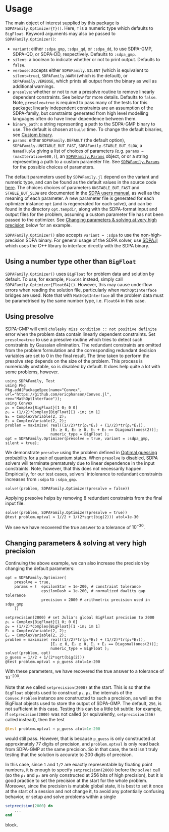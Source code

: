 # Usage

The main object of interest supplied by this package is
`SDPAFamily.Optimizer{T}()`. Here, `T` is a numeric type which defaults to
`BigFloat`. Keyword arguments may also be passed to `SDPAFamily.Optimizer()`:

* `variant`: either `:sdpa_gmp`, `:sdpa_qd`, or `:sdpa_dd`, to use SDPA-GMP,
  SDPA-QD, or SDPA-DD, respectively. Defaults to `:sdpa_gmp`.
* `silent`: a boolean to indicate whether or not to print output. Defaults to
  `false`.
* `verbose`: accepts either `SDPAFamily.SILENT` (which is equivalent to
  `silent=true`), `SDPAFamily.WARN` (which is the default), or
  `SDPAFamily.VERBOSE`, which prints all output from the binary as well as
  additional warnings.
* `presolve`: whether or not to run a presolve routine to remove linearly
  dependent constraints. See below for more details. Defaults to `false`. Note,
  `presolve=true` is required to pass many of the tests for this package;
  linearly independent constraints are an assumption of the SDPA-family, but
  constraints generated from high level modelling languages often do have linear
  dependence between them.
* `binary_path`: a string representing a path to the SDPA-GMP binary to use. The
  default is chosen at `build` time. To change the default binaries, see [Custom
  binary](@ref).
* `params`: either `SDPAFamily.DEFAULT` (the default option),
  `SDPAFamily.UNSTABLE_BUT_FAST`, `SDPAFamily.STABLE_BUT_SLOW`, a `NamedTuple`
  giving a list of choices of parameters (e.g. `params = (maxIteration=600,)`),
  an [`SDPAFamily.Params`](@ref) object, or or a string representing a path to a
  custom parameter file. See [`SDPAFamily.Params`](@ref) for the possible choices of parameters.

The default parameters used by `SDPAFamily.jl` depend on the variant and numeric
type, and can be found as the default values in the source code
[here](https://github.com/ericphanson/SDPAFamily.jl/tree/master/src/params.jl).
The choices choices of parameters `UNSTABLE_BUT_FAST` and `STABLE_BUT_SLOW` are
documented in the [SDPA users
manual](https://sourceforge.net/projects/sdpa/files/sdpa/sdpa.7.1.1.manual.20080618.pdf),
as well as the meaning of each parameter. A new parameter file is generated for
each optimizer instance `opt` (and is regenerated for each solve), and can be
found in the directory `opt.tempdir`, along with the SDPA-format input and
output files for the problem, assuming a custom parameter file has not been
passed to the optimizer. See [Changing parameters & solving at very high
precision](@ref) below for an example.

`SDPAFamily.Optimizer()` also accepts `variant = :sdpa` to use the
non-high-precision SDPA binary. For general usage of the SDPA solver, use
[SDPA.jl](https://github.com/JuliaOpt/SDPA.jl) which uses the C++ library to
interface directly with the SDPA binary.

## Using a number type other than `BigFloat`

`SDPAFamily.Optimizer()` uses `BigFloat` for problem data and solution by
default. To use, for example, `Float64` instead, simply call
`SDPAFamily.Optimizer{Float64}()`. However, this may cause underflow errors when
reading the solution file, particularly when `MathOptInterface` bridges are
used. Note that with `MathOptInterface` all the problem data must be
parametrised by the same number type, i.e. `Float64` in this case.

## Using presolve

SDPA-GMP will emit `cholesky miss condition :: not positive definite` error when
the problem data contain linearly dependent constraints. Set `presolve=true` to
use a presolve routine which tries to detect such constraints by Gaussian
elimination. The redundant constraints are omitted from the problem formulation
and the corresponding redundant decision variables are set to 0 in the final
result. The time taken to perform the presolve step depends on the size of the
problem. This process is numerically unstable, so is disabled by default. It
does help quite a lot with some problems, however.

```@setup convexquantum
using SDPAFamily, Test
using Pkg
Pkg.add(PackageSpec(name="Convex", url="https://github.com/ericphanson/Convex.jl", rev="MathOptInterface"));
using Convex
ρ₁ = Complex{BigFloat}[1 0; 0 0]
ρ₂ = (1//2)*Complex{BigFloat}[1 -im; im 1]
E₁ = ComplexVariable(2, 2);
E₂ = ComplexVariable(2, 2);
problem = maximize( real((1//2)*tr(ρ₁*E₁) + (1//2)*tr(ρ₂*E₂)),
                    [E₁ ⪰ 0, E₂ ⪰ 0, E₁ + E₂ == Diagonal(ones(2))];
                    numeric_type = BigFloat );
opt = SDPAFamily.Optimizer(presolve = true, variant = :sdpa_gmp, silent = true);
```

We demonstrate `presolve` using the problem defined in [Optimal guessing
probability for a pair of quantum states](@ref). When `presolve` is disabled,
SDPA solvers will terminate prematurely due to linear dependence in the input
constraints. Note, however, that this does not necessarily happen. Empirically,
for our test cases, solvers' intolerance to redundant constraints increases from
`:sdpa` to `:sdpa_gmp`.

```@repl convexquantum
solve!(problem, SDPAFamily.Optimizer(presolve = false))
```

Applying presolve helps by removing 8 redundant constraints from the final input
file.

```@repl convexquantum
solve!(problem, SDPAFamily.Optimizer(presolve = true))
@test problem.optval ≈ 1//2 + 1/(2*sqrt(big(2))) atol=1e-30
```

We see we have recovered the true answer to a tolerance of $10^{-30}$.

## Changing parameters & solving at very high precision

Continuing the above example, we can also increase the precision by changing the default parameters:

```@repl convexquantum
opt = SDPAFamily.Optimizer(
    presolve = true,
    params = (  epsilonStar = 1e-200, # constraint tolerance
                epsilonDash = 1e-200, # normalized duality gap tolerance
                precision = 2000 # arithmetric precision used in sdpa_gmp
    ))

setprecision(2000) # set Julia's global BigFloat precision to 2000
ρ₁ = Complex{BigFloat}[1 0; 0 0]
ρ₂ = (1//2)*Complex{BigFloat}[1 -im; im 1]
E₁ = ComplexVariable(2, 2);
E₂ = ComplexVariable(2, 2);
problem = maximize( real((1//2)*tr(ρ₁*E₁) + (1//2)*tr(ρ₂*E₂)),
                    [E₁ ⪰ 0, E₂ ⪰ 0, E₁ + E₂ == Diagonal(ones(2))];
                    numeric_type = BigFloat );
solve!(problem, opt)
p_guess = 1//2 + 1/(2*sqrt(big(2)))
@test problem.optval ≈ p_guess atol=1e-200
```

With these parameters, we have recovered the true answer to a tolerance of $10^{-200}$.

Note that we called `setprecision(2000)` at the start. This is so that the `BigFloat` objects used to construct `ρ₁`, `ρ₂`, the internals of the `Convex.Problem` instance are constructed to such a precision, as well as the BigFloat objects used to store the output of SDPA-GMP. The default, `256`, is not sufficient in this case. Testing this can be a little bit subtle: for example, if `setprecision(2000)` was not called (or equivalently, `setprecision(256)` called instead), then the test

```julia
@test problem.optval ≈ p_guess atol=1e-200
```

would still pass. However, that is because `p_guess` is only constructed at approximately 77 digits of precision, and `problem.optval` is only read back from SDPA-GMP at the same precision. So in that case, the test isn't truly testing that the solution is accurate to 200 digits of precision.

In this case, since `1` and `1/2` are exactly representable by floating point numbers, it is enough to specify `setprecision(2000)` before the `solve!` call (so the `ρ₁` and `ρ₂` are only constructed at 256 bits of high precision), but it is good practice to set the precision at the start for the whole problem. Moreover, since the precision is mutable global state, it is best to set it once at the start of a session and not change it, to avoid any potentially confusing behavior, or setup and solve problems within a single

```julia
setprecision(2000) do
    ...
end
```

block.
